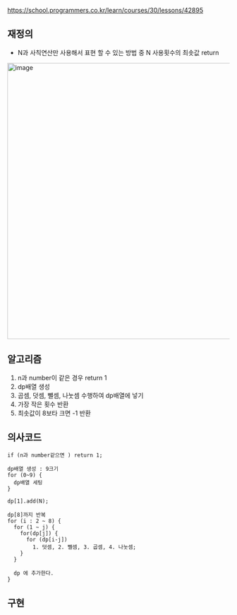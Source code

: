 https://school.programmers.co.kr/learn/courses/30/lessons/42895

## 재정의
- N과 사칙연산만 사용해서 표현 할 수 있는 방법 중 N 사용횟수의 최솟값 return 
<img width="625" alt="image" src="https://github.com/user-attachments/assets/50b4f5f7-f01b-45e8-a1be-42aea1013d5e">



## 알고리즘
1. n과 number이 같은 경우 return 1
2. dp배열 생성
3. 곱셈, 덧셈, 뺄셈, 나눗셈 수행하여 dp배열에 넣기
4. 가장 작은 횟수 반환
5. 최솟값이 8보타 크면 -1 반환


## 의사코드
```
if (n과 number같으면 ) return 1;

dp배열 생성 : 9크기
for (0~9) {
  dp배열 세팅
}

dp[1].add(N);

dp[8]까지 반복
for (i : 2 ~ 8) {
  for (1 ~ j) {
    for(dp[j]) {
      for (dp[i-j])
        1. 덧셈, 2. 뺄셈, 3. 곱셈, 4. 나눗셈;
    }
  }

  dp 에 추가한다. 
} 

```

## 구현
